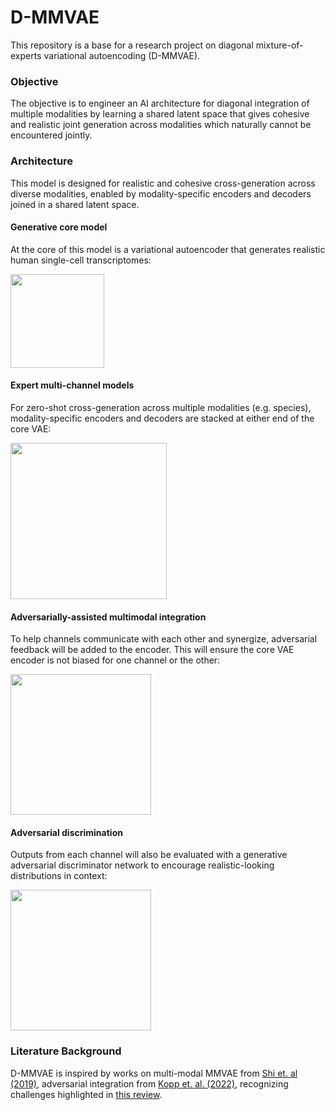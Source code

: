 # D-MMVAE

This repository is a base for a research project on diagonal mixture-of-experts variational autoencoding (D-MMVAE). 

### Objective

The objective is to engineer an AI architecture for diagonal integration of multiple modalities by learning a shared latent space that gives cohesive and realistic joint generation across modalities which naturally cannot be encountered jointly.

### Architecture

This model is designed for realistic and cohesive cross-generation across diverse modalities, enabled by modality-specific encoders and decoders joined in a shared latent space.

#### Generative core model

At the core of this model is a variational autoencoder that generates realistic human single-cell transcriptomes:

<img src="https://github.com/zdebruine/D-MMVAE/assets/2014816/93f54bf3-95b6-4211-822a-62bb72b3849a" width="150">  

####  Expert multi-channel models

For zero-shot cross-generation across multiple modalities (e.g. species), modality-specific encoders and decoders are stacked at either end of the core VAE:

<img src="https://github.com/zdebruine/D-MMVAE/assets/2014816/48097b88-dfb3-4eec-8d14-0ece9fd50c7f" width="250">  

#### Adversarially-assisted multimodal integration

To help channels communicate with each other and synergize, adversarial feedback will be added to the encoder. This will ensure the core VAE encoder is not biased for one channel or the other:

<img src="https://github.com/zdebruine/D-MMVAE/assets/2014816/2434da47-1a17-467d-89a1-614049e2830a" width="225">  

#### Adversarial discrimination

Outputs from each channel will also be evaluated with a generative adversarial discriminator network to encourage realistic-looking distributions in context:

<img src="https://github.com/zdebruine/D-MMVAE/assets/2014816/5997b68f-1c53-460c-9764-52cad07c85bf" width="225">  

### Literature Background

D-MMVAE is inspired by works on multi-modal MMVAE from [Shi et. al (2019)](https://arxiv.org/abs/1911.03393), adversarial integration from [Kopp et. al. (2022)](https://www.nature.com/articles/s42256-022-00443-1), recognizing challenges highlighted in [this review](https://www.nature.com/articles/s41467-022-31104-x).
